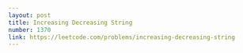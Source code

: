 ```yaml
---
layout: post
title: Increasing Decreasing String
number: 1370
link: https://leetcode.com/problems/increasing-decreasing-string
---
```

